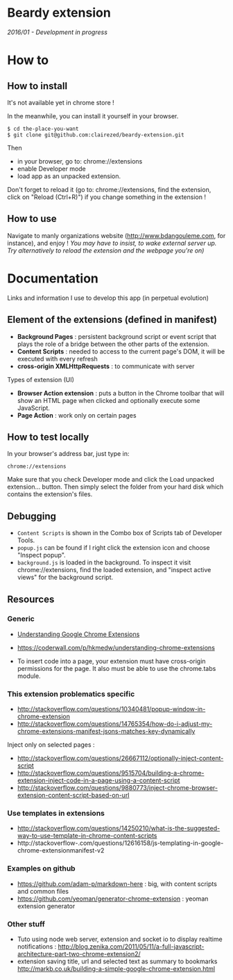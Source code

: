 Beardy extension
=========

*2016/01 - Development in progress*

# How to

## How to install

It's not available yet in chrome store !

In the meanwhile, you can install it yourself in your browser.
```
$ cd the-place-you-want
$ git clone git@github.com:clairezed/beardy-extension.git
```
Then
- in your browser, go to: chrome://extensions
- enable Developer mode
- load app as an unpacked extension.

Don't forget to reload it (go to: chrome://extensions, find the extension, click on "Reload (Ctrl+R)") if you change something in the extension !

## How to use

Navigate to manly organizations website (http://www.bdangouleme.com, for instance), and enjoy !
*You may have to insist, to wake external server up. Try alternatively to reload the extension and the webpage you're on)*

# Documentation

Links and information I use to develop this app (in perpetual evolution)

## Element of the extensions (defined in manifest)

- **Background Pages** : persistent background script or event script that plays the role of a bridge between the other parts of the extension.
- **Content Scripts** : needed to access to the current page's DOM, it will be executed with every refresh
- **cross-origin XMLHttpRequests** : to communicate with server

Types of extension (UI)
- **Browser Action extension** : puts a button in the Chrome toolbar that will show an HTML page when clicked and optionally execute some JavaScript.
- **Page Action** : work only on certain pages


## How to test locally

In your browser's address bar, just type in:

```
chrome://extensions
```


Make sure that you check Developer mode and click the Load unpacked extension... button. Then simply select the folder from your hard disk which contains the extension's files.

## Debugging

- `Content Scripts` is shown in the Combo box of Scripts tab of Developer Tools.
- `popup.js` can be found if I right click the extension icon and choose "Inspect popup".
- `background.js`  is loaded in the background. To inspect it visit chrome://extensions, find the loaded extension, and "inspect active views" for the background script.


## Resources

### Generic
- [Understanding Google Chrome Extensions](https://gist.github.com/jjperezaguinaga/4243341)
- https://coderwall.com/p/hkmedw/understanding-chrome-extensions

- To insert code into a page, your extension must have cross-origin permissions for the page. It also must be able to use the chrome.tabs module.


### This extension problematics specific

- http://stackoverflow.com/questions/10340481/popup-window-in-chrome-extension
- http://stackoverflow.com/questions/14765354/how-do-i-adjust-my-chrome-extensions-manifest-jsons-matches-key-dynamically

Inject only on selected pages :

- http://stackoverflow.com/questions/26667112/optionally-inject-content-script
- http://stackoverflow.com/questions/9515704/building-a-chrome-extension-inject-code-in-a-page-using-a-content-script
- http://stackoverflow.com/questions/9880773/inject-chrome-browser-extension-content-script-based-on-url

### Use templates in extensions

- http://stackoverflow.com/questions/14250210/what-is-the-suggested-way-to-use-template-in-chrome-content-scripts
- http://stackoverflow-.com/questions/12616158/js-templating-in-google-chrome-extensionmanifest-v2

### Examples on github

- https://github.com/adam-p/markdown-here : big, with content scripts and common files
- https://github.com/yeoman/generator-chrome-extension : yeoman extension generator

### Other stuff
- Tuto using node web server, extension and socket io to display realtime notifications : http://blog.zenika.com/2011/05/11/a-full-javascript-architecture-part-two-chrome-extension2/
- extension saving title, url and selected text as summary to bookmarks http://markb.co.uk/building-a-simple-google-chrome-extension.html